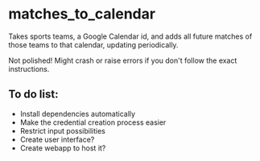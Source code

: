 # matches_to_calendar

Takes sports teams, a Google Calendar id, and adds all future matches of those teams to that calendar, updating periodically.

Not polished! Might crash or raise errors if you don't follow the exact instructions.

## To do list:
- Install dependencies automatically
- Make the credential creation process easier
- Restrict input possibilities
- Create user interface?
- Create webapp to host it?
